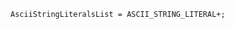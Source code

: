 <!-- This file is generated automatically by infrastructure scripts. Please don't edit by hand. -->

```{ .ebnf .slang-ebnf #AsciiStringLiteralsList }
AsciiStringLiteralsList = ASCII_STRING_LITERAL+;
```

